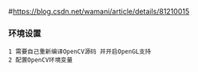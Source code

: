 #https://blog.csdn.net/wamani/article/details/81210015

### 环境设置
```rude
1 需要自己重新编译OpenCV源码 并开启OpenGL支持
2 配置OpenCV环境变量

```
